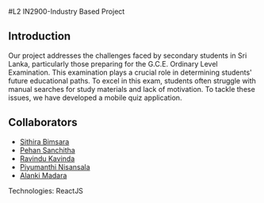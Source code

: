 #L2 IN2900-Industry Based Project

## Introduction
Our project addresses the challenges faced by secondary students in Sri Lanka, particularly those preparing for the G.C.E. Ordinary Level Examination. This examination plays a crucial role in determining students' future educational paths. To excel in this exam, students often struggle with manual searches for study materials and lack of motivation. To tackle these issues, we have developed a mobile quiz application.

## Collaborators
 - [Sithira Bimsara](https://github.com/SBimsara)
 - [Pehan Sanchitha](https://github.com/pehansanchitha)
 - [Ravindu Kavinda](https://github.com/KARkavinda)
 - [Piyumanthi Nisansala](https://github.com/Piyumanthi)
 - [Alanki Madara](https://github.com/AlankiMadara)

Technologies: ReactJS
